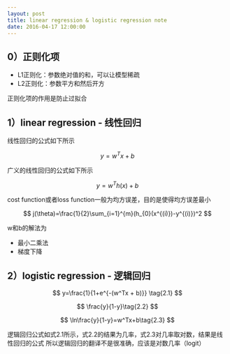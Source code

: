 ```yaml
---
layout: post
title: linear regression & logistic regression note
date: 2016-04-17 12:00:00
---
```

## 0）正则化项

* L1正则化：参数绝对值的和，可以让模型稀疏
* L2正则化：参数平方和然后开方

正则化项的作用是防止过拟合

## 1）linear regression - 线性回归

线性回归的公式如下所示

$$ y=w^Tx+b $$

广义的线性回归的公式如下所示

$$ y=w^Th(x)+b $$

cost function或者loss function一般为均方误差，目的是使得均方误差最小

$$ j(\theta)=\frac{1}{2}\sum_{i=1}^{m}(h_{0}(x^{(i)})-y^{(i)})^2 $$

w和b的解法为

* 最小二乘法
* 梯度下降

## 2）logistic regression - 逻辑回归

$$ y=\frac{1}{1+e^{-(w^Tx + b)}} \tag{2.1} $$

$$ \frac{y}{1-y}\tag{2.2} $$

$$ \ln\frac{y}{1-y}=w^Tx+b\tag{2.3} $$

逻辑回归公式如式2.1所示，式2.2的结果为几率，式2.3对几率取对数，结果是线性回归的公式
所以逻辑回归的翻译不是很准确，应该是对数几率（logit）
